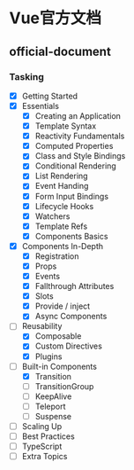 # Vue官方文档

## official-document

### Tasking

- [x] Getting Started
- [x] Essentials
  - [x] Creating an Application
  - [x] Template Syntax
  - [x] Reactivity Fundamentals
  - [x] Computed Properties
  - [x] Class and Style Bindings
  - [x] Conditional Rendering
  - [x] List Rendering
  - [x] Event Handing
  - [x] Form Input Bindings
  - [x] Lifecycle Hooks
  - [x] Watchers
  - [x] Template Refs
  - [x] Components Basics
- [x] Components In-Depth
  - [x] Registration
  - [x] Props
  - [x] Events
  - [x] Fallthrough Attributes
  - [x] Slots
  - [x] Provide / inject
  - [x] Async Components
- [ ] Reusability
  - [x] Composable
  - [x] Custom Directives
  - [x] Plugins
- [ ] Built-in Components
  - [x] Transition
  - [ ] TransitionGroup
  - [ ] KeepAlive
  - [ ] Teleport
  - [ ] Suspense
- [ ] Scaling Up
- [ ] Best Practices
- [ ] TypeScript
- [ ] Extra Topics
